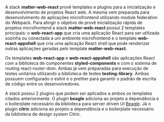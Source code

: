 A stack **matter-web-react** provê templates e plugins para a inicialização e desenvolvimento de projetos React web. A mesma vem preparada para desenvolvimento de aplicações microfrontend utilizando module federation do Webpack. Para atingir o objetivo de provê inicialização rápida de projetos microfrontend a stack **matter-web-react** possui 2 templates principais: o **web-react-app** que cria uma aplicação React para ser utilizada sozinha ou conectada a um ambiente microfrontend e o template **web-react-appshell** que cria uma aplicação React shell que pode renderizar outras aplicações geradas pelo template **matter-web-react**.

Os templates **web-react-app** e **web-react-appshell** são aplicações React com a biblioteca de componentes **styled-components** e com o sistema de routing react-router-dom. Ambas já vem preparadas para execução de testes unitários utilizando a biblioteca de testes **testing-library**. Ambas possuem configurado o eslint e o prettier para garantir o padrão de escrita de código entre os desenvolvedores.

A stack possui 2 plugins que podem ser aplicados a ambos os templates citados anteriormente. O plugin **beagle** adiciona ao projeto a dependência e o boilerplate necessário da biblioteca para server driven UI [Beagle](https://usebeagle.io). Já o plugin **citric** adiciona ao projeto a dependência e o boilerplate necessário da biblioteca de design system Citric.
